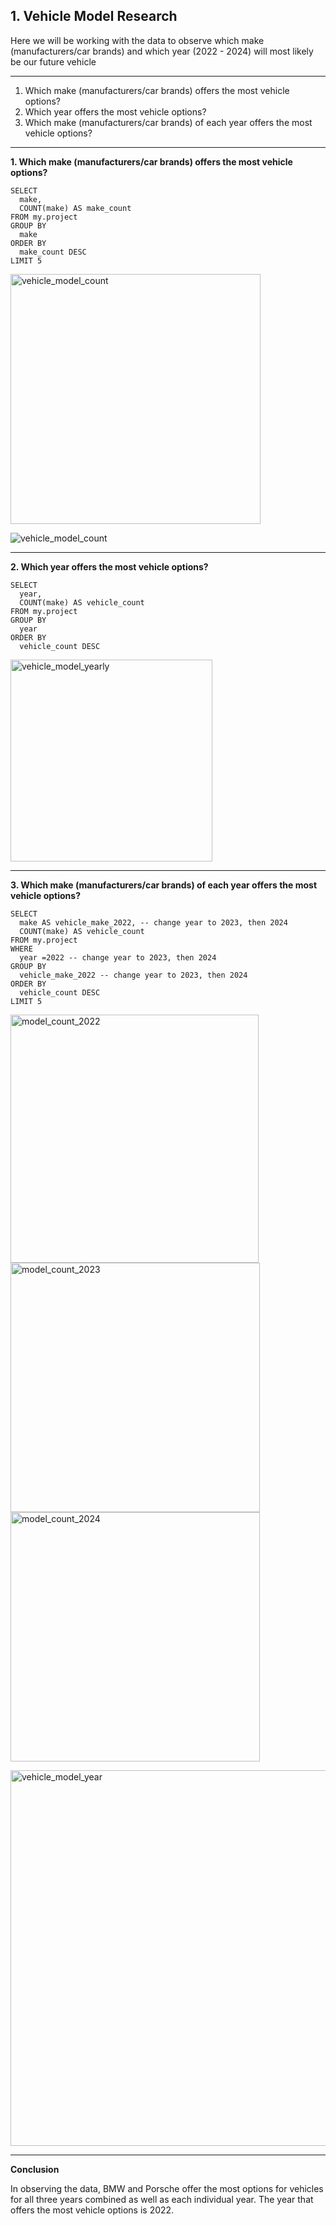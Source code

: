 ## 1. Vehicle Model Research

Here we will be working with the data to observe which make (manufacturers/car brands) and which year (2022 - 2024) will most likely be our future vehicle

-----
1. Which make (manufacturers/car brands) offers the most vehicle options?
2. Which year offers the most vehicle options?
3. Which make (manufacturers/car brands) of each year offers the most vehicle options?

-----
**1. Which make (manufacturers/car brands) offers the most vehicle options?**

```
SELECT  
  make,
  COUNT(make) AS make_count
FROM my.project
GROUP BY
  make
ORDER BY
  make_count DESC
LIMIT 5
```
<img width="400" alt="vehicle_model_count" src="https://github.com/user-attachments/assets/50fca359-df23-4e46-a4a8-3f208be06db3">

![vehicle_model_count](https://github.com/user-attachments/assets/f851c116-16bd-4fd2-88be-7443a4bba1d4)

-----
**2. Which year offers the most vehicle options?**

```
SELECT  
  year,
  COUNT(make) AS vehicle_count
FROM my.project
GROUP BY
  year
ORDER BY
  vehicle_count DESC
```
<img width="323" alt="vehicle_model_yearly" src="https://github.com/user-attachments/assets/2a948353-dfab-4761-8203-018fc2335d0c">

-----
**3. Which make (manufacturers/car brands) of each year offers the most vehicle options?**

```
SELECT  
  make AS vehicle_make_2022, -- change year to 2023, then 2024
  COUNT(make) AS vehicle_count
FROM my.project 
WHERE
  year =2022 -- change year to 2023, then 2024
GROUP BY 
  vehicle_make_2022 -- change year to 2023, then 2024
ORDER BY
  vehicle_count DESC
LIMIT 5
```
<img width="397" alt="model_count_2022" src="https://github.com/user-attachments/assets/45a678ba-e8ea-4f2c-8014-e66beae657ad"><img width="399" alt="model_count_2023" src="https://github.com/user-attachments/assets/0e8e315b-6fc7-4bc8-9e33-4c5cc4b6218c"><img width="399" alt="model_count_2024" src="https://github.com/user-attachments/assets/0759990a-3cc9-4241-9095-833826c213de">

<img width="601" alt="vehicle_model_year" src="https://github.com/user-attachments/assets/39246d32-b79e-4b59-a7f5-5f94bd26a38c">

----
**Conclusion**

In observing the data, BMW and Porsche offer the most options for vehicles for all three years combined as well as each individual year. 
The year that offers the most vehicle options is 2022.
